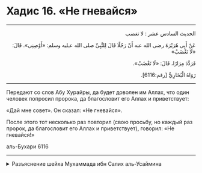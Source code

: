 <h1 class="hadith-header">Хадис 16. «Не гневайся»</h1>

<hr>

<p class="arabic-text" dir="rtl">
الحديث السادس عشر : لا تغضب
</p>

<p class="arabic-text" dir="rtl">
عَنْ أَبِي هُرَيْرَةَ رضي الله عنه أَنّ رَجُلًا قَالَ لِلنَّبِيِّ صلى الله عـليه وسلم: «أَوْصِنِي». قَالَ: «لَا تَغْضَبْ»
</p>

<p class="arabic-text" dir="rtl">
فَرَدَّدَ مِرَارًا، قَالَ: «لَا تَغْضَبْ».
</p>

<p class="arabic-subtext" dir="rtl">
رَوَاهُ الْبُخَارِيُّ [رقم:6116].
</p>

<hr>

<p class="russian-text">
Передают со слов Абу Хурайры, да будет доволен им Аллах, что один человек попросил пророка, да благословит его Аллах и приветствует:
</p>

<p class="russian-text">
«Дай мне совет». Он сказал: «Не гневайся». 
</p>

<p class="russian-text">
После этого тот несколько раз повторил (свою просьбу, но каждый раз пророк, да благословит его Аллах и приветствует), говорил: «Не гневайся!»
</p>

<p class="russian-subtext">
аль-Бухари 6116
</p>

<hr class="endline">

<details class="comments">
  <summary class="comments-title">Разъяснение шейха Мухаммада ибн Салих аль-Усаймина</summary>
  <p class="comments-text">Скоро...</p>
</details>